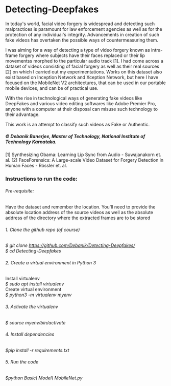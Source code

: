 # Detecting-Deepfakes

In today's world, facial video forgery is widespread and detecting such malpractices is paramount for law enforcement agencies as well as for the protection of any individual's integrity. Advancements in creation of such fake videos has overtaken the possible ways of countermeasuring them.

I was aiming for a way of detecting a type of video forgery known as intra-frame forgery where subjects have their faces replaced or their lip movementss morphed to the particular audio track [1]. I had come across a dataset of videos consisting of facial forgery as well as their real sources [2] on which I carried out my experimentations. Works on this dataset also exist based on Inception Network and Xception Network, but here I have focused on the MobileNet V2 architectures, that can be used in our portable mobile devices, and can be of practical use.

With the rise in technological ways of generating fake videos like DeepFakes and various video editing softwares like Adobe Premier Pro, anyone with a computer at their disposal can misuse such technology to their advantage.

This work is an attempt to classify such videos as Fake or Authentic.

##### © Debanik Banerjee, Master of Technology, National Institute of Technology Karnataka.

[1] Synthesizing Obama: Learning Lip Sync from Audio - Suwajanakorn et. al.
[2] FaceForensics: A Large-scale Video Dataset for Forgery Detection in Human Faces - Rössler et. al.

### Instructions to run the code:
###### Pre-requisite:
Have the dataset and remember the location. You'll need to provide the absolute location address of the source videos as well as the absolute address of the directory where the extracted frames are to be stored

###### 1. Clone the github repo (of course)
_$ git clone https://github.com/Debanik/Detecting-Deepfakes/_ <br/>
_$ cd Detecting-Deepfakes_

###### 2. Create a virtual environment in Python 3
Install virtualenv<br/>
_$ sudo apt install virtualenv_<br/>
Create virtual environment<br/>
_$ python3 -m virtualenv myenv_<br/>

###### 3. Activate the virtualenv
_$ source myenv/bin/activate_<br/>

###### 4. Install dependencies
_$pip install -r requirements.txt_<br/>

###### 5. Run the code
_$python Basic\ Model\ MobileNet.py_<br/>
